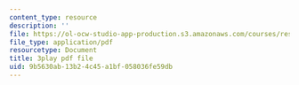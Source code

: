 ```yaml
---
content_type: resource
description: ''
file: https://ol-ocw-studio-app-production.s3.amazonaws.com/courses/res-3-003-learn-to-build-your-own-videogame-with-the-unity-game-engine-and-microsoft-kinect-january-iap-2017/9b5630ab13b24c45a1bf058036fe59db_ZLbt_1bI_NA.pdf
file_type: application/pdf
resourcetype: Document
title: 3play pdf file
uid: 9b5630ab-13b2-4c45-a1bf-058036fe59db
---
```

